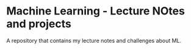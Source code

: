 # Machine Learning - Lecture NOtes and projects
A repository that contains my lecture notes and challenges about ML.
